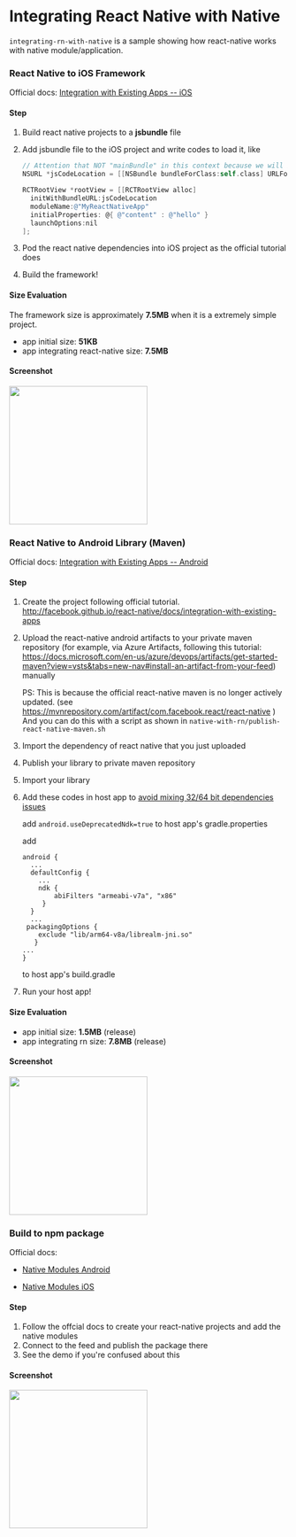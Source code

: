 # Integrating React Native with Native

<code>integrating-rn-with-native</code> is a sample showing how react-native works with native module/application. 

### React Native to iOS Framework

Official docs: [Integration with Existing Apps -- iOS](http://facebook.github.io/react-native/docs/integration-with-existing-apps)

#### Step

1. Build react native projects to a **jsbundle** file

2. Add jsbundle file to the iOS project and write codes to load it, like

   ```objective-c
   // Attention that NOT "mainBundle" in this context because we will include it in the framework rather than host project.
   NSURL *jsCodeLocation = [[NSBundle bundleForClass:self.class] URLForResource:@"main" withExtension:@"jsbundle"];
   
   RCTRootView *rootView = [[RCTRootView alloc] 
     initWithBundleURL:jsCodeLocation
     moduleName:@"MyReactNativeApp"
     initialProperties: @{ @"content" : @"hello" }
     launchOptions:nil
   ];
   ```

3. Pod the react native dependencies into iOS project as the official tutorial does

4. Build the framework!

#### Size Evaluation

The framework size is approximately **7.5MB** when it is a extremely simple project.

- app initial size: **51KB**
- app integrating react-native size: **7.5MB**

#### Screenshot

<img src="https://i.loli.net/2018/10/15/5bc4574a72dfe.gif" width="250px" />



### React Native to Android Library (Maven)

Official docs: [Integration with Existing Apps -- Android](http://facebook.github.io/react-native/docs/integration-with-existing-apps)

#### Step

1. Create the project following official tutorial. http://facebook.github.io/react-native/docs/integration-with-existing-apps

2. Upload the react-native android artifacts to your private maven repository (for example, via Azure Artifacts, following this tutorial: <https://docs.microsoft.com/en-us/azure/devops/artifacts/get-started-maven?view=vsts&tabs=new-nav#install-an-artifact-from-your-feed>) manually

   PS: This is because the official react-native maven is no longer actively updated. (see https://mvnrepository.com/artifact/com.facebook.react/react-native ) And you can do this with a script as shown in <code>native-with-rn/publish-react-native-maven.sh</code>

3. Import the dependency of react native that you just uploaded

4. Publish your library to private maven repository

5. Import your library

6. Add these codes in host app to [avoid mixing 32/64 bit dependencies issues](https://corbt.com/posts/2015/09/18/mixing-32-and-64bit-dependencies-in-android.html)

   add <code>android.useDeprecatedNdk=true</code> to host app's gradle.properties

   add

   ```
   android {    
     ...
     defaultConfig {        
       ...  
       ndk { 
           abiFilters "armeabi-v7a", "x86"     
        }  
     }    
     ...
    packagingOptions {    
       exclude "lib/arm64-v8a/librealm-jni.so" 
      }
   ...
   }
   ```

   to host app's build.gradle

7. Run your host app!

#### Size Evaluation

- app initial size: **1.5MB** (release)
- app integrating rn size: **7.8MB** (release)

#### Screenshot

<img src="https://i.loli.net/2018/10/15/5bc4574a72dfe.gif" width="250px" />



### Build to npm package

Official docs: 

- [Native Modules Android](http://facebook.github.io/react-native/docs/native-modules-android)

- [Native Modules iOS](http://facebook.github.io/react-native/docs/native-modules-ios)

#### Step

1. Follow the offcial docs to create your react-native projects and add the native modules
2. Connect to the feed and publish the package there
3. See the demo if you're confused about this

#### Screenshot

<img src="https://i.loli.net/2018/10/15/5bc458c152a3c.jpg" width="250px" />


